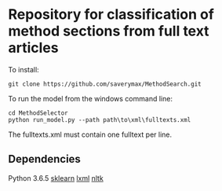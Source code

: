 # Repository for classification of method sections from full text articles


To install:
```
git clone https://github.com/saverymax/MethodSearch.git
```

To run the model from the windows command line:
```
cd MethodSelector
python run_model.py --path path\to\xml\fulltexts.xml

```
The fulltexts.xml must contain one fulltext per line. 


## Dependencies

Python 3.6.5
[sklearn](http://scikit-learn.org/stable/install.html)
[lxml](https://lxml.de/installation.html)
[nltk](http://www.nltk.org/install.html)


